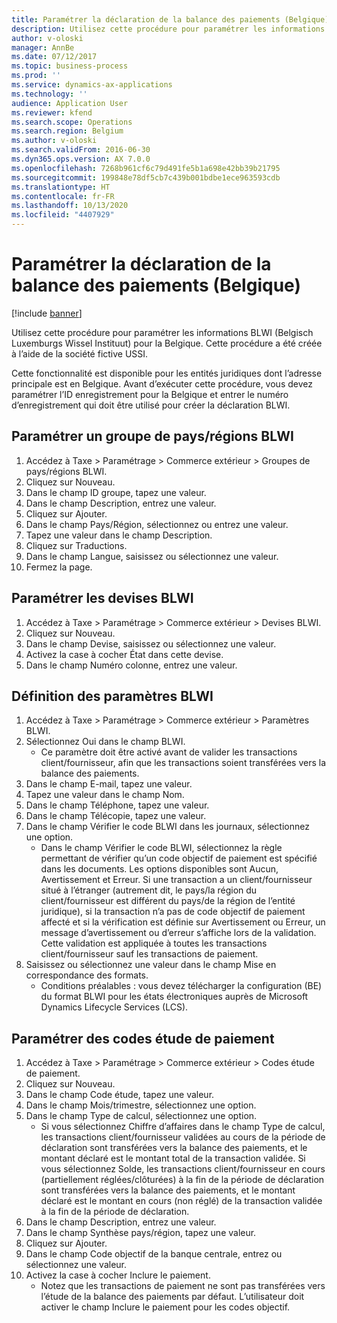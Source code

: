 ```yaml
---
title: Paramétrer la déclaration de la balance des paiements (Belgique)
description: Utilisez cette procédure pour paramétrer les informations BLWI (Belgisch Luxemburgs Wissel Instituut) pour la Belgique.
author: v-oloski
manager: AnnBe
ms.date: 07/12/2017
ms.topic: business-process
ms.prod: ''
ms.service: dynamics-ax-applications
ms.technology: ''
audience: Application User
ms.reviewer: kfend
ms.search.scope: Operations
ms.search.region: Belgium
ms.author: v-oloski
ms.search.validFrom: 2016-06-30
ms.dyn365.ops.version: AX 7.0.0
ms.openlocfilehash: 7268b961cf6c79d491fe5b1a698e42bb39b21795
ms.sourcegitcommit: 199848e78df5cb7c439b001bdbe1ece963593cdb
ms.translationtype: HT
ms.contentlocale: fr-FR
ms.lasthandoff: 10/13/2020
ms.locfileid: "4407929"
---
```

# <a name="set-up-payment-balance-reporting-belgium"></a>Paramétrer la déclaration de la balance des paiements (Belgique)

[!include [banner](../../includes/banner.md)]

Utilisez cette procédure pour paramétrer les informations BLWI (Belgisch Luxemburgs Wissel Instituut) pour la Belgique. Cette procédure a été créée à l’aide de la société fictive USSI.

Cette fonctionnalité est disponible pour les entités juridiques dont l’adresse principale est en Belgique. Avant d’exécuter cette procédure, vous devez paramétrer l’ID enregistrement pour la Belgique et entrer le numéro d’enregistrement qui doit être utilisé pour créer la déclaration BLWI.


## <a name="set-up-a-blwi-countryregion-group"></a>Paramétrer un groupe de pays/régions BLWI
1. Accédez à Taxe > Paramétrage > Commerce extérieur > Groupes de pays/régions BLWI.
2. Cliquez sur Nouveau.
3. Dans le champ ID groupe, tapez une valeur.
4. Dans le champ Description, entrez une valeur.
5. Cliquez sur Ajouter.
6. Dans le champ Pays/Région, sélectionnez ou entrez une valeur.
7. Tapez une valeur dans le champ Description.
8. Cliquez sur Traductions.
9. Dans le champ Langue, saisissez ou sélectionnez une valeur.
10. Fermez la page.

## <a name="set-up-blwi-currencies"></a>Paramétrer les devises BLWI
1. Accédez à Taxe > Paramétrage > Commerce extérieur > Devises BLWI.
2. Cliquez sur Nouveau.
3. Dans le champ Devise, saisissez ou sélectionnez une valeur.
4. Activez la case à cocher État dans cette devise.
5. Dans le champ Numéro colonne, entrez une valeur.

## <a name="set-up-blwi-parameters"></a>Définition des paramètres BLWI
1. Accédez à Taxe > Paramétrage > Commerce extérieur > Paramètres BLWI.
2. Sélectionnez Oui dans le champ BLWI.
    * Ce paramètre doit être activé avant de valider les transactions client/fournisseur, afin que les transactions soient transférées vers la balance des paiements.  
3. Dans le champ E-mail, tapez une valeur.
4. Tapez une valeur dans le champ Nom.
5. Dans le champ Téléphone, tapez une valeur.
6. Dans le champ Télécopie, tapez une valeur.
7. Dans le champ Vérifier le code BLWI dans les journaux, sélectionnez une option.
    * Dans le champ Vérifier le code BLWI, sélectionnez la règle permettant de vérifier qu’un code objectif de paiement est spécifié dans les documents. Les options disponibles sont Aucun, Avertissement et Erreur. Si une transaction a un client/fournisseur situé à l’étranger (autrement dit, le pays/la région du client/fournisseur est différent du pays/de la région de l’entité juridique), si la transaction n’a pas de code objectif de paiement affecté et si la vérification est définie sur Avertissement ou Erreur, un message d’avertissement ou d’erreur s’affiche lors de la validation. Cette validation est appliquée à toutes les transactions client/fournisseur sauf les transactions de paiement.  
8. Saisissez ou sélectionnez une valeur dans le champ Mise en correspondance des formats.
    * Conditions préalables : vous devez télécharger la configuration (BE) du format BLWI pour les états électroniques auprès de Microsoft Dynamics Lifecycle Services (LCS).  

## <a name="set-up-payment-survey-codes"></a>Paramétrer des codes étude de paiement
1. Accédez à Taxe > Paramétrage > Commerce extérieur > Codes étude de paiement.
2. Cliquez sur Nouveau.
3. Dans le champ Code étude, tapez une valeur.
4. Dans le champ Mois/trimestre, sélectionnez une option.
5. Dans le champ Type de calcul, sélectionnez une option.
    * Si vous sélectionnez Chiffre d’affaires dans le champ Type de calcul, les transactions client/fournisseur validées au cours de la période de déclaration sont transférées vers la balance des paiements, et le montant déclaré est le montant total de la transaction validée.  Si vous sélectionnez Solde, les transactions client/fournisseur en cours (partiellement réglées/clôturées) à la fin de la période de déclaration sont transférées vers la balance des paiements, et le montant déclaré est le montant en cours (non réglé) de la transaction validée à la fin de la période de déclaration.  
6. Dans le champ Description, entrez une valeur.
7. Dans le champ Synthèse pays/région, tapez une valeur.
8. Cliquez sur Ajouter.
9. Dans le champ Code objectif de la banque centrale, entrez ou sélectionnez une valeur.
10. Activez la case à cocher Inclure le paiement.
    * Notez que les transactions de paiement ne sont pas transférées vers l’étude de la balance des paiements par défaut. L’utilisateur doit activer le champ Inclure le paiement pour les codes objectif.  

